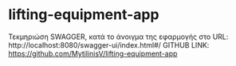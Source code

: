 # lifting-equipment-app
Τεκμηριώση SWAGGER, κατά το άνοιγμα της εφαρμογής στο URL: http://localhost:8080/swagger-ui/index.html#/
GITHUB LINK: https://github.com/MytilinisV/lifting-equipment-app